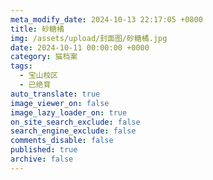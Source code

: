 ```yaml
---
meta_modify_date: 2024-10-13 22:17:05 +0800
title: 砂糖橘
img: /assets/upload/封面图/砂糖橘.jpg
date: 2024-10-11 00:00:00 +0000
category: 猫档案
tags:
  - 宝山校区
  - 已绝育
auto_translate: true
image_viewer_on: false
image_lazy_loader_on: true
on_site_search_exclude: false
search_engine_exclude: false
comments_disable: false
published: true
archive: false
---
```

